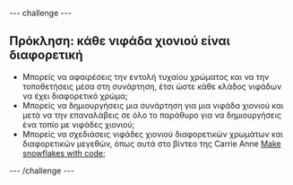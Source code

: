 \--- challenge \---

## Πρόκληση: κάθε νιφάδα χιονιού είναι διαφορετική

- Μπορείς να αφαιρέσεις την εντολή τυχαίου χρώματος και να την τοποθετήσεις μέσα στη συνάρτηση, έτσι ώστε κάθε κλάδος νιφάδων να έχει διαφορετικό χρώμα;
- Μπορείς να δημιουργήσεις μια συνάρτηση για μια νιφάδα χιονιού και μετά να την επαναλάβεις σε όλο το παράθυρο για να δημιουργήσεις ένα τοπίο με νιφάδες χιονιού;
- Μπορείς να σχεδιάσεις νιφάδες χιονιού διαφορετικών χρωμάτων και διαφορετικών μεγεθών, όπως αυτά στο βίντεο της Carrie Anne [Make snowflakes with code](https://www.youtube.com/watch?v=DHmeX7YTHBY);

\--- /challenge \---
